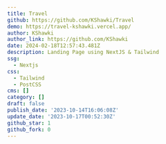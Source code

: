 ```yaml
---
title: Travel
github: https://github.com/KShawki/Travel
demo: https://travel-kshawki.vercel.app/
author: KShawki
author_link: https://github.com/KShawki
date: 2024-02-18T12:57:43.481Z
description: Landing Page using NextJS & Tailwind
ssg:
  - Nextjs
css:
  - Tailwind
  - PostCSS
cms: []
category: []
draft: false
publish_date: '2023-10-14T16:06:08Z'
update_date: '2023-10-17T00:52:30Z'
github_star: 1
github_fork: 0
---
```


